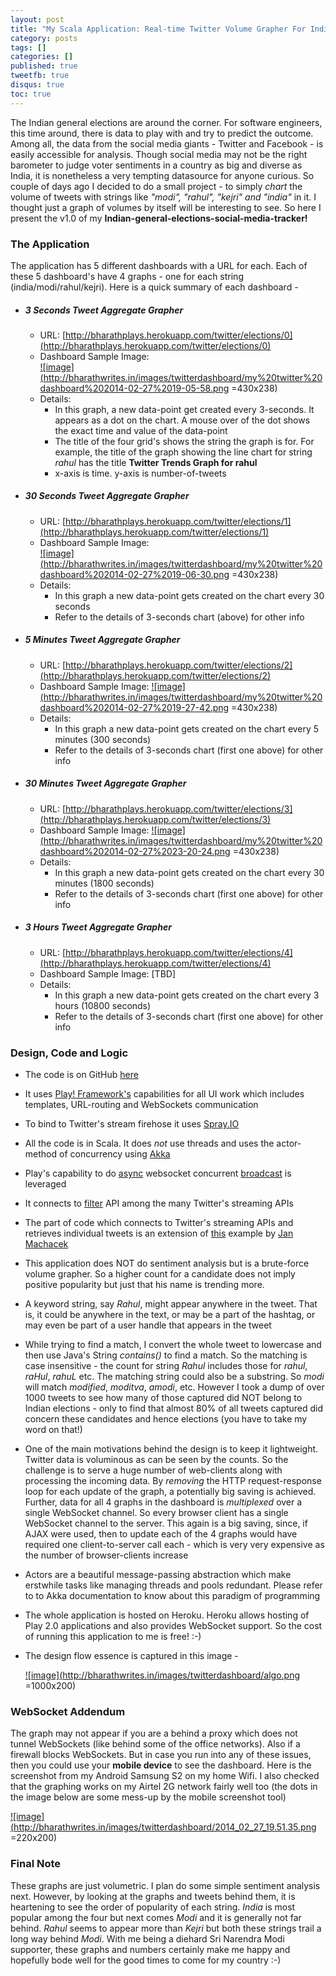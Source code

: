 ```yaml
---
layout: post
title: "My Scala Application: Real-time Twitter Volume Grapher For Indian Elections 2014"
category: posts
tags: []
categories: []
published: true
tweetfb: true
disqus: true
toc: true
---
```


The Indian general elections are around the corner. For software engineers, this time around, there is data to play with and try to predict the outcome. Among all, the data from the social media giants - Twitter and Facebook - is easily accessible for analysis. Though social media may not be the right barometer to judge voter sentiments in a country as big and diverse as India, it is nonetheless a very tempting datasource for anyone curious. So couple of days ago I decided to do a small project - to simply *chart* the volume of tweets with strings like *"modi", "rahul", "kejri" and "india"* in it. I thought just a graph of volumes by itself will be interesting to see. So here I present the v1.0 of my **Indian-general-elections-social-media-tracker!**

### The Application
The application has 5 different dashboards with a URL for each. Each of these 5 dashboard's have 4 graphs - one for each string (india/modi/rahul/kejri). Here is a quick summary of each dashboard - 

* ##### 3 Seconds Tweet Aggregate Grapher  
  * URL: [http://bharathplays.herokuapp.com/twitter/elections/0](http://bharathplays.herokuapp.com/twitter/elections/0)
  * Dashboard Sample Image:   
       <a href="http://bharathwrites.in/images/twitterdashboard/my%20twitter%20dashboard%202014-02-27%2019-05-58.png">![image](http://bharathwrites.in/images/twitterdashboard/my%20twitter%20dashboard%202014-02-27%2019-05-58.png =430x238)</a>
  * Details: 
    * In this graph, a new data-point get created every 3-seconds. It appears as a dot on the chart. A mouse over of the dot shows the exact time and value of the data-point
    * The title of the four grid's shows the string the graph is for. For example, the title of the graph showing the line chart for string *rahul* has the title **Twitter Trends Graph for rahul**
    * x-axis is time. y-axis is number-of-tweets
  
* ##### 30 Seconds Tweet Aggregate Grapher
  * URL: [http://bharathplays.herokuapp.com/twitter/elections/1](http://bharathplays.herokuapp.com/twitter/elections/1)
  * Dashboard Sample Image:   
       <a href="http://bharathwrites.in/images/twitterdashboard/my%20twitter%20dashboard%202014-02-27%2019-06-30.png">![image](http://bharathwrites.in/images/twitterdashboard/my%20twitter%20dashboard%202014-02-27%2019-06-30.png =430x238)</a>
  * Details: 
    * In this graph a new data-point gets created on the chart every 30 seconds
    * Refer to the details of 3-seconds chart (above) for other info
  
* ##### 5 Minutes Tweet Aggregate Grapher
  * URL: [http://bharathplays.herokuapp.com/twitter/elections/2](http://bharathplays.herokuapp.com/twitter/elections/2)
  * Dashboard Sample Image:
       <a href="http://bharathwrites.in/images/twitterdashboard/my%20twitter%20dashboard%202014-02-27%2019-27-42.png">![image](http://bharathwrites.in/images/twitterdashboard/my%20twitter%20dashboard%202014-02-27%2019-27-42.png =430x238)</a>
  * Details: 
    * In this graph a new data-point gets created on the chart every 5 minutes (300 seconds)
    * Refer to the details of 3-seconds chart (first one above) for other info
  
* ##### 30 Minutes Tweet Aggregate Grapher
  * URL: [http://bharathplays.herokuapp.com/twitter/elections/3](http://bharathplays.herokuapp.com/twitter/elections/3)
  * Dashboard Sample Image:
       <a href="http://bharathwrites.in/images/twitterdashboard/my%20twitter%20dashboard%202014-02-27%2023-20-24.png">![image](http://bharathwrites.in/images/twitterdashboard/my%20twitter%20dashboard%202014-02-27%2023-20-24.png =430x238)</a>
  * Details: 
    * In this graph a new data-point gets created on the chart every 30 minutes (1800 seconds)
    * Refer to the details of 3-seconds chart (first one above) for other info
  
* ##### 3 Hours Tweet Aggregate Grapher
  * URL: [http://bharathplays.herokuapp.com/twitter/elections/4](http://bharathplays.herokuapp.com/twitter/elections/4)
  * Dashboard Sample Image: [TBD]
  * Details: 
    * In this graph a new data-point gets created on the chart every 3 hours (10800 seconds)
    * Refer to the details of 3-seconds chart (first one above) for other info

### Design, Code and Logic
* The code is on GitHub [here](https://github.com/bharath12345/playing)
* It uses [Play! Framework's](http://www.playframework.com/) capabilities for all UI work which includes templates, URL-routing and WebSockets communication
* To bind to Twitter's stream firehose it uses [Spray.IO](http://spray.io/)
* All the code is in Scala. It does *not* use threads and uses the actor-method of concurrency using [Akka](http://akka.io/)
* Play's capability to do [async](http://www.playframework.com/documentation/2.2.x/api/scala/index.html#play.api.mvc.WebSocket$) websocket concurrent [broadcast](http://www.playframework.com/documentation/2.2.x/api/scala/index.html#play.api.libs.iteratee.Concurrent$) is leveraged
* It connects to [filter](https://dev.twitter.com/docs/api/1.1/post/statuses/filter) API among the many Twitter's streaming APIs
* The part of code which connects to Twitter's streaming APIs and retrieves individual tweets is an extension of [this](http://www.cakesolutions.net/teamblogs/2013/12/08/streaming-twitter-api-in-akka-and-spray/) example by [Jan Machacek](https://twitter.com/honzam399)
* This application does NOT do sentiment analysis but is a brute-force volume grapher. So a higher count for a candidate does not imply positive popularity but just that his name is trending more. 
* A keyword string, say *Rahul*, might appear anywhere in the tweet. That is, it could be anywhere in the text, or may be a part of the hashtag, or may even be part of a user handle that appears in the tweet
* While trying to find a match, I convert the whole tweet to lowercase and then use Java's String *contains()* to find a match. So the matching is case insensitive - the count for string *Rahul* includes those for *rahul*, *raHul*, *rahuL* etc. The matching string could also be a substring. So *modi* will match *modified*, *moditva*, *amodi*, etc. However I took a dump of over 1000 tweets to see how many of those captured did NOT belong to Indian elections - only to find that almost 80% of all tweets captured did concern these candidates and hence elections (you have to take my word on that!)
* One of the main motivations behind the design is to keep it lightweight. Twitter data is voluminous as can be seen by the counts. So the challenge is to serve a huge number of web-clients along with processing the incoming data. By *removing* the HTTP request-response loop for each update of the graph, a potentially big saving is achieved. Further, data for all 4 graphs in the dashboard is *multiplexed* over a single WebSocket channel. So every browser client has a single WebSocket channel to the server. This again is a big saving, since, if AJAX were used, then to update each of the 4 graphs would have required one client-to-server call each - which is very very expensive as the number of browser-clients increase
* Actors are a beautiful message-passing abstraction which make erstwhile tasks like managing threads and pools redundant. Please refer to to Akka documentation to know about this paradigm of programming
* The whole application is hosted on Heroku. Heroku allows hosting of Play 2.0 applications and also provides WebSocket support. So the cost of running this application to me is free! :-)
* The design flow essence is captured in this image - 

    <a href="http://bharathwrites.in/images/twitterdashboard/algo.png">![image](http://bharathwrites.in/images/twitterdashboard/algo.png =1000x200)</a>


### WebSocket Addendum
The graph may not appear if you are a behind a proxy which does not tunnel WebSockets (like behind some of the office networks). Also if a firewall blocks WebSockets. But in case you run into any of these issues, then you could use your **mobile device** to see the dashboard. Here is the screenshot from my Android Samsung S2 on my home Wifi. I also checked that the graphing works on my Airtel 2G network fairly well too (the dots in the image below are some mess-up by the mobile screenshot tool)

   <a href="http://bharathwrites.in/images/twitterdashboard/2014_02_27_19.51.35.png">![image](http://bharathwrites.in/images/twitterdashboard/2014_02_27_19.51.35.png =220x200)</a>

### Final Note
These graphs are just volumetric. I plan do some simple sentiment analysis next. However, by looking at the graphs and tweets behind them, it is heartening to see the order of popularity of each string. *India* is most popular among the four but next comes *Modi* and it is generally not far behind. *Rahul* seems to appear more than *Kejri* but both these strings trail a long way behind *Modi*. With me being a diehard Sri Narendra Modi supporter, these graphs and numbers certainly make me happy and hopefully bode well for the good times to come for my country :-) 
